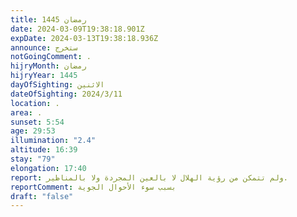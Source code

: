 ```yaml
---
title: رمضان 1445
date: 2024-03-09T19:38:18.901Z
expDate: 2024-03-13T19:38:18.936Z
announce: ستخرج
notGoingComment: .
hijryMonth: رمضان
hijryYear: 1445
dayOfSighting: الاثنين
dateOfSighting: 2024/3/11
location: .
area: .
sunset: 5:54
age: 29:53
illumination: "2.4"
altitude: 16:39
stay: "79"
elongation: 17:40
report: ولم تتمكن من رؤية الهلال لا بالعين المجردة ولا بالمناظير.
reportComment: بسبب سوء الأحوال الجوية
draft: "false"
---
```

